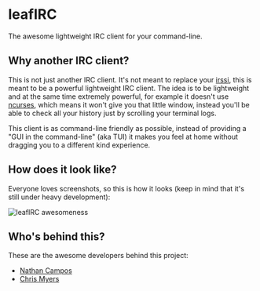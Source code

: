 # leafIRC

The awesome lightweight IRC client for your command-line.


## Why another IRC client?

This is not just another IRC client. It's not meant to replace your [irssi](http://www.irssi.org/), this is meant to be a powerful lightweight IRC client. The idea is to be lightweight and at the same time extremely powerful, for example it doesn't use [ncurses](http://www.gnu.org/software/ncurses/), which means it won't give you that little window, instead you'll be able to check all your history just by scrolling your terminal logs.

This client is as command-line friendly as possible, instead of providing a "GUI in the command-line" (aka TUI) it makes you feel at home without dragging you to a different kind experience.


## How does it look like?

Everyone loves screenshots, so this is how it looks (keep in mind that it's still under heavy development):

![leafIRC awesomeness](http://f.cl.ly/items/271S3g0q1h2k1I2T1K3a/Screen%20Shot%202013-01-15%20at%2012.39.33%20AM.png)


## Who's behind this?

These are the awesome developers behind this project:

  * [Nathan Campos](http://about.me/nathanpc)
  * [Chris Myers](vividexstance@hotmail.com)
